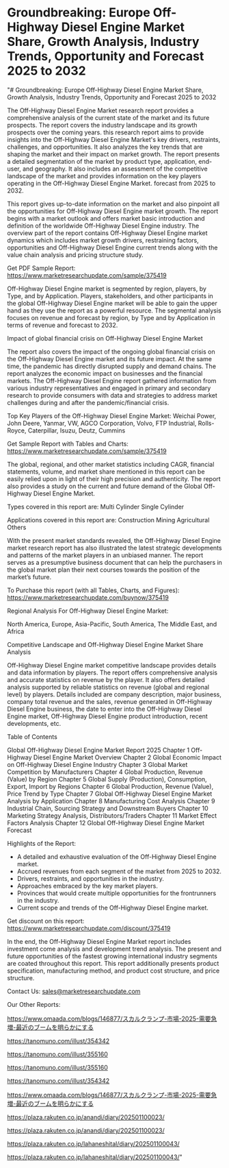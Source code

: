 # Groundbreaking: Europe Off-Highway Diesel Engine Market Share, Growth Analysis, Industry Trends, Opportunity and Forecast 2025 to 2032
"# Groundbreaking: Europe Off-Highway Diesel Engine Market Share, Growth Analysis, Industry Trends, Opportunity and Forecast 2025 to 2032

The Off-Highway Diesel Engine Market research report provides a comprehensive analysis of the current state of the market and its future prospects. The report covers the industry landscape and its growth prospects over the coming years. this research report aims to provide insights into the Off-Highway Diesel Engine Market's key drivers, restraints, challenges, and opportunities. It also analyzes the key trends that are shaping the market and their impact on market growth. The report presents a detailed segmentation of the market by product type, application, end-user, and geography. It also includes an assessment of the competitive landscape of the market and provides information on the key players operating in the Off-Highway Diesel Engine Market. forecast from 2025 to 2032.

This report gives up-to-date information on the market and also pinpoint all the opportunities for Off-Highway Diesel Engine market growth. The report begins with a market outlook and offers market basic introduction and definition of the worldwide Off-Highway Diesel Engine industry. The overview part of the report contains Off-Highway Diesel Engine market dynamics which includes market growth drivers, restraining factors, opportunities and Off-Highway Diesel Engine current trends along with the value chain analysis and pricing structure study.

Get PDF Sample Report: https://www.marketresearchupdate.com/sample/375419

Off-Highway Diesel Engine market is segmented by region, players, by Type, and by Application. Players, stakeholders, and other participants in the global Off-Highway Diesel Engine market will be able to gain the upper hand as they use the report as a powerful resource. The segmental analysis focuses on revenue and forecast by region, by Type and by Application in terms of revenue and forecast to 2032.

Impact of global financial crisis on Off-Highway Diesel Engine Market

The report also covers the impact of the ongoing global financial crisis on the Off-Highway Diesel Engine market and its future impact. At the same time, the pandemic has directly disrupted supply and demand chains. The report analyzes the economic impact on businesses and the financial markets. The Off-Highway Diesel Engine report gathered information from various industry representatives and engaged in primary and secondary research to provide consumers with data and strategies to address market challenges during and after the pandemic/financial crisis.

Top Key Players of the Off-Highway Diesel Engine Market:
Weichai Power, John Deere, Yanmar, VW, AGCO Corporation, Volvo, FTP Industrial, Rolls-Royce, Caterpillar, Isuzu, Deutz, Cummins


Get Sample Report with Tables and Charts: https://www.marketresearchupdate.com/sample/375419

The global, regional, and other market statistics including CAGR, financial statements, volume, and market share mentioned in this report can be easily relied upon in light of their high precision and authenticity. The report also provides a study on the current and future demand of the Global Off-Highway Diesel Engine Market.

Types covered in this report are:
Multi Cylinder
Single Cylinder


Applications covered in this report are:
Construction
Mining
Agricultural
Others


With the present market standards revealed, the Off-Highway Diesel Engine market research report has also illustrated the latest strategic developments and patterns of the market players in an unbiased manner. The report serves as a presumptive business document that can help the purchasers in the global market plan their next courses towards the position of the market’s future.

To Purchase this report (with all Tables, Charts, and Figures): https://www.marketresearchupdate.com/buynow/375419

Regional Analysis For Off-Highway Diesel Engine Market:

North America, Europe, Asia-Pacific, South America, The Middle East, and Africa

Competitive Landscape and Off-Highway Diesel Engine Market Share Analysis

Off-Highway Diesel Engine market competitive landscape provides details and data information by players. The report offers comprehensive analysis and accurate statistics on revenue by the player. It also offers detailed analysis supported by reliable statistics on revenue (global and regional level) by players. Details included are company description, major business, company total revenue and the sales, revenue generated in Off-Highway Diesel Engine business, the date to enter into the Off-Highway Diesel Engine market, Off-Highway Diesel Engine product introduction, recent developments, etc.

Table of Contents

Global Off-Highway Diesel Engine Market Report 2025
Chapter 1 Off-Highway Diesel Engine Market Overview
Chapter 2 Global Economic Impact on Off-Highway Diesel Engine Industry
Chapter 3 Global Market Competition by Manufacturers
Chapter 4 Global Production, Revenue (Value) by Region
Chapter 5 Global Supply (Production), Consumption, Export, Import by Regions
Chapter 6 Global Production, Revenue (Value), Price Trend by Type
Chapter 7 Global Off-Highway Diesel Engine Market Analysis by Application
Chapter 8 Manufacturing Cost Analysis
Chapter 9 Industrial Chain, Sourcing Strategy and Downstream Buyers
Chapter 10 Marketing Strategy Analysis, Distributors/Traders
Chapter 11 Market Effect Factors Analysis
Chapter 12 Global Off-Highway Diesel Engine Market Forecast

Highlights of the Report:

- A detailed and exhaustive evaluation of the Off-Highway Diesel Engine market.
- Accrued revenues from each segment of the market from 2025 to 2032.
- Drivers, restraints, and opportunities in the industry.
- Approaches embraced by the key market players.
- Provinces that would create multiple opportunities for the frontrunners in the industry.
- Current scope and trends of the Off-Highway Diesel Engine market.

Get discount on this report: https://www.marketresearchupdate.com/discount/375419

In the end, the Off-Highway Diesel Engine Market report includes investment come analysis and development trend analysis. The present and future opportunities of the fastest growing international industry segments are coated throughout this report. This report additionally presents product specification, manufacturing method, and product cost structure, and price structure.

Contact Us:
sales@marketresearchupdate.com

Our Other Reports:

https://www.omaada.com/blogs/146877/スカルクランプ-市場-2025-需要急増-最近のブームを明らかにする

https://tanomuno.com/illust/354342

https://tanomuno.com/illust/355160

https://tanomuno.com/illust/355160

https://tanomuno.com/illust/354342

https://www.omaada.com/blogs/146877/スカルクランプ-市場-2025-需要急増-最近のブームを明らかにする

https://plaza.rakuten.co.jp/anandi/diary/202501100023/

https://plaza.rakuten.co.jp/anandi/diary/202501100023/

https://plaza.rakuten.co.jp/lahaneshital/diary/202501100043/

https://plaza.rakuten.co.jp/lahaneshital/diary/202501100043/"
